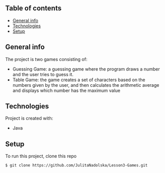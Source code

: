 ## Table of contents
* [General info](#general-info)
* [Technologies](#technologies)
* [Setup](#setup)

## General info
The project is two games consisting of:
- Guessing Game: a guessing game where the program draws a number and the user tries to guess it.
- Table Game: the game creates a set of characters based on the numbers given by the user, and then calculates the arithmetic average and displays which number has the maximum value
	
## Technologies
Project is created with:
* Java
	
## Setup
To run this project, clone this repo 

```
$ git clone https://github.com/JulitaNadolska/Lesson3-Games.git
```
